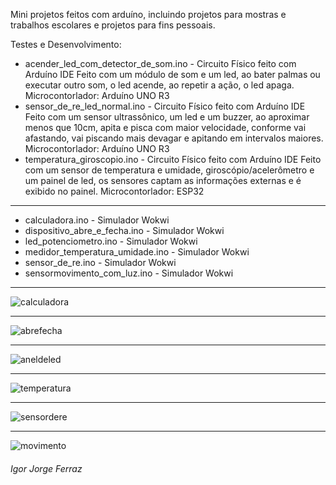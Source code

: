 Mini projetos feitos com arduíno, incluindo projetos para mostras e trabalhos escolares e projetos para fins pessoais.

Testes e Desenvolvimento:
- acender_led_com_detector_de_som.ino - Circuito Físico feito com Arduíno IDE
Feito com um módulo de som e um led, ao bater palmas ou executar outro som, o led acende, ao repetir a ação, o led apaga. Microcontorlador: Arduíno UNO R3
- sensor_de_re_led_normal.ino - Circuito Físico feito com Arduíno IDE
Feito com um sensor ultrassônico, um led e um buzzer, ao aproximar menos que 10cm, apita e pisca com maior velocidade, conforme vai afastando, vai piscando mais devagar e apitando em intervalos maiores. Microcontorlador: Arduíno UNO R3
- temperatura_giroscopio.ino - Circuito Físico feito com Arduíno IDE
Feito com um sensor de temperatura e umidade, giroscópio/acelerômetro e um painel de led, os sensores captam as informações externas e é exibido no painel. Microcontorlador: ESP32

---
- calculadora.ino - Simulador Wokwi
- dispositivo_abre_e_fecha.ino - Simulador Wokwi
- led_potenciometro.ino - Simulador Wokwi
- medidor_temperatura_umidade.ino - Simulador Wokwi
- sensor_de_re.ino - Simulador Wokwi
- sensormovimento_com_luz.ino - Simulador Wokwi

---  
![calculadora](https://github.com/IgorJF/Mini-Projetos-em-Arduino/assets/111748228/63cc5a7b-9c45-4609-9aea-d5b4c0dc8c28)

---
![abrefecha](https://github.com/IgorJF/Mini-Projetos-em-Arduino/assets/111748228/f31fc4d9-e3a3-4c8e-b09d-338141c52742)

---
![aneldeled](https://github.com/IgorJF/Mini-Projetos-em-Arduino/assets/111748228/8272b30c-ced1-43cb-8d37-1b90079e6af9)

---
![temperatura](https://github.com/IgorJF/Mini-Projetos-em-Arduino/assets/111748228/008f2b12-3f88-49ff-b60d-3a58bdd7bffe)

---
![sensordere](https://github.com/IgorJF/Mini-Projetos-em-Arduino/assets/111748228/ca2274dc-dc2e-403b-8b03-f71d41451ed0)

---
![movimento](https://github.com/IgorJF/Mini-Projetos-em-Arduino/assets/111748228/e1bded49-78af-4f86-9de7-68ac352501d7)

###### Igor Jorge Ferraz


